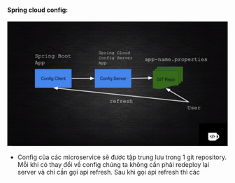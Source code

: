 #### Spring cloud config:
![](1.png)
  - Config của các microservice sẽ được tập trung lưu trong 1 git repository. Mỗi khi có thay đổi về config chúng ta không cần phải redeploy lại server và chỉ cần gọi api refresh. Sau khi gọi api refresh thì các
